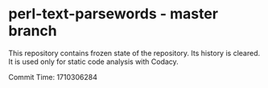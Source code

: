 # perl-text-parsewords - master branch

This repository contains frozen state of the repository.
Its history is cleared. It is used only for static code
analysis with Codacy.

Commit Time: 1710306284